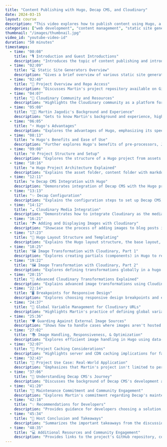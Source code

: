 ```yaml
---
title: "Content Publishing with Hugo, Decap CMS, and Cloudinary"
date: 2024-03-15
layout: course
description: "This video explores how to publish content using Hugo, a static site generator, Decap CMS, and Cloudinary for image and video optimization. Martin Jagodic, a senior web developer, demonstrates a practical project setup emphasizing speed, efficiency, and content organization."
categories: ["web development", "content management", "static site generators", "cloudinary"]
thumbnail: "/images/thumbnail.jpg"
video_id: "youtube-video-id"
duration: "50 minutes"
timestamps:
  - time: "00:08"
    title: "🎙️ Introduction and Guest Introductions"
    description: "Introduces the topic of content publishing and introduces Sam Brace, the host, and Jen Brissman, and Martin Jagodic, a senior web developer."
  - time: "02:09"
    title: "💻 Static Site Generators Overview"
    description: "Gives a brief overview of various static site generators (NextJS, Jekyll, Gatsby), highlighting Hugo as a new and easily usable choice."
  - time: "02:40"
    title: "📁 Project Overview and Repo Access"
    description: "Discusses Martin's project repository available on GitHub, enabling viewers to access the code and learn from the example."
  - time: "04:07"
    title: "📢 Cloudinary Community and Resources"
    description: "Highlights the Cloudinary community as a platform for discussions, support, and sharing diverse perspectives on using Cloudinary, and mentions the associated Discord server."
  - time: "05:08"
    title: "🧑‍💻 Martin Jagodic's Background and Experience"
    description: "Gets to know Martin's background and experience, highlighting his work with JAM Stack technologies (Hugo, Netlify CMS, and Cloudinary)."
  - time: "06:05"
    title: "⚡ Hugo's Advantages"
    description: "Explores the advantages of Hugo, emphasizing its speed, feature-rich functionalities, and content organization."
  - time: "08:13"
    title: "⚙️ Hugo's Benefits and Ease of Use"
    description: "Further explores Hugo's benefits of pre-processors, JS bundlers, and how it removes dependencies, thus simplifying the developer's coding process."
  - time: "09:08"
    title: "🌐 Project Structure and Setup"
    description: "Explores the structure of a Hugo project from assets to layouts, highlighting the content folder and static folder, and how they are used."
  - time: "10:16"
    title: "⚙️ Hugo Project Architecture Explained"
    description: "Explains the asset folder, content folder with markdown and YAML, layout folder with HTML templates, and the static folder where non-build-time elements are stored for assets and CMS (admin)."
  - time: "12:11"
    title: "⚙️ Decap CMS Integration with Hugo"
    description: "Demonsrates integration of Decap CMS with the Hugo project for adding and managing blog posts, including images."
  - time: "13:13"
    title: "✨ Decap Configuration"
    description: "Explains the configuration steps to set up Decap CMS, which involves creating YAML config files to define blog post layouts, home page settings, and CMS interactions."
  - time: "14:12"
    title: "☁️ Cloudinary Media Integration"
    description: "Demonstrates how to integrate Cloudinary as the media library within the Decap CMS setup by adding a few lines of code to the Decap config file."
  - time: "16:21"
    title: "🏞️ Adding and Displaying Images with Cloudinary"
    description: "Showcase the process of adding images to blog posts in the Decap CMS interface and displaying them while highlighting the stored URL from Cloudinary."
  - time: "17:23"
    title: "📄 Hugo Layout Structure and Templating"
    description: "Explains the Hugo layout structure, the base layout, the various types of layouts (index, list, and single) for displaying content, and related styles and scripts."
  - time: "18:25"
    title: "🖼️ Image Transformation with Cloudinary, Part 1"
    description: "Explores creating partials (components) in Hugo to reuse image display logic across different layouts to enhance efficiency and maintain consistency."
  - time: "19:22"
    title: "🖼️ Image Transformation with Cloudinary, Part 2"
    description: "Explores defining transformations globally in a hugo.toml file to apply consistent transformations (crop, fill, quality) for an optimized display of images across content."
  - time: "20:15"
    title: "📸 Advanced Cloudinary Transformations Explained"
    description: "Explains advanced image transformations using Cloudinary (crop_fill, gravity, quality level, and dpr, or dot per pixel for mobile optimization.)"
  - time: "22:14"
    title: "🖥️ Breakpoints for Responsive Design"
    description: "Explores choosing responsive design breakpoints and explains common breakpoints for display optimization and their usage while drawing on common CSS libraries."
  - time: "24:37"
    title: "🔄 Global Variable Management for Cloudinary URLs"
    description: "Highlights Martin's practice of defining global variables for Cloudinary URLs and transformations for streamlining development and enhancing efficiency."
  - time: "25:36"
    title: "🛡️ Guarding Against External Image Sources"
    description: "Shows how to handle cases where images aren't hosted on Cloudinary, using conditional logic to display the original source for alternative handling."
  - time: "27:02"
    title: "📚 Image Handling, Responsiveness, & Optimization"
    description: "Explores efficient image handling in Hugo using data-src and cld-responsive to ensure optimal responsiveness, and referencing a cloudinary-core-shrinkwrap library for managing image transformations."
  - time: "32:07"
    title: "🚀 Project Caching Considerations"
    description: "Highlights server and CDN caching implications for faster content delivery."
  - time: "32:43"
    title: "🤝 Project Use Case: Real-World Application"
    description: "Emphasizes that Martin's project isn't limited to personal projects, highlighting its usefulness for a major hospitality company (Maistra) that relies on visuals and images for marketing."
  - time: "37:06"
    title: "📄 Understanding Decap CMS's Journey"
    description: "Discusses the background of Decap CMS's development and transformation from Netlify CMS, emphasizing the community nature of the project and its transition of maintenance and continued development."
  - time: "41:20"
    title: "🤝 Maintenance Commitment and Community Engagement"
    description: "Explores Martin's commitment regarding Decap's maintenance and interaction with the development community, and underscores a shared responsibility."
  - time: "42:18"
    title: "💡 Recommendations for Developers"
    description: "Provides guidance for developers choosing a solution, highlighting Hugo's suitability for websites with less JavaScript, along with suggestions for Git-based CMS and ease of installation."
  - time: "45:34"
    title: "🤔 Host Conclusion and Takeaways"
    description: "Summarizes the important takeaways from the discussion and emphasizes the advantages of using Hugo and Decap CMS."
  - time: "48:35"
    title: "💻 Additional Resources and Community Engagement"
    description: "Provides links to the project's GitHub repository, contact information for Martin, and resources for further exploration of Cloudinary podcasts, community engagement, and related content."
---
```

